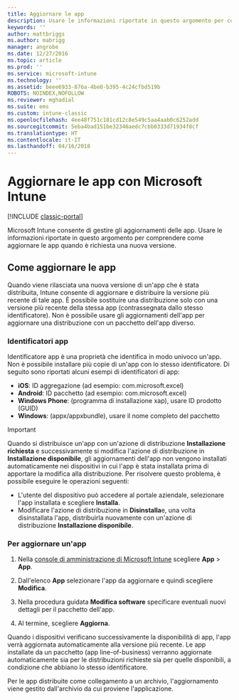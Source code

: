 ```yaml
---
title: Aggiornare le app
description: Usare le informazioni riportate in questo argomento per comprendere come aggiornare le app quando è richiesta una nuova versione.
keywords: ''
author: mattbriggs
ms.author: mabrigg
manager: angrobe
ms.date: 12/27/2016
ms.topic: article
ms.prod: ''
ms.service: microsoft-intune
ms.technology: ''
ms.assetid: beee6933-876a-4be0-b395-4c24cfbd519b
ROBOTS: NOINDEX,NOFOLLOW
ms.reviewer: mghadial
ms.suite: ems
ms.custom: intune-classic
ms.openlocfilehash: 4ee48f751c181cd12c8e549c5aa4aab0c6252add
ms.sourcegitcommit: 5eba4bad151be32346aedc7cbb0333d71934f8cf
ms.translationtype: HT
ms.contentlocale: it-IT
ms.lasthandoff: 04/16/2018
---
```

# <a name="update-apps-using-microsoft-intune"></a>Aggiornare le app con Microsoft Intune

[!INCLUDE [classic-portal](../includes/classic-portal.md)]

Microsoft Intune consente di gestire gli aggiornamenti delle app. Usare le informazioni riportate in questo argomento per comprendere come aggiornare le app quando è richiesta una nuova versione.

## <a name="how-to-update-apps"></a>Come aggiornare le app
Quando viene rilasciata una nuova versione di un'app che è stata distribuita, Intune consente di aggiornare e distribuire la versione più recente di tale app. È possibile sostituire una distribuzione solo con una versione più recente della stessa app (contrassegnata dallo stesso identificatore). Non è possibile usare gli aggiornamenti dell'app per aggiornare una distribuzione con un pacchetto dell'app diverso.

### <a name="app-identifiers"></a>Identificatori app
Identificatore app è una proprietà che identifica in modo univoco un'app. Non è possibile installare più copie di un'app con lo stesso identificatore. Di seguito sono riportati alcuni esempi di identificatori di app:

- **iOS**: ID aggregazione (ad esempio: com.microsoft.excel)
- **Android**: ID pacchetto (ad esempio: com.microsoft.excel)
- **Windows Phone**: (programma di installazione xap), usare ID prodotto (GUID)
- **Windows**: (appx/appxbundle), usare il nome completo del pacchetto



> [!IMPORTANT]
> Quando si distribuisce un'app con un'azione di distribuzione **Installazione richiesta** e successivamente si modifica l'azione di distribuzione in **Installazione disponibile**, gli aggiornamenti dell'app non vengono installati automaticamente nei dispositivi in cui l'app è stata installata prima di apportare la modifica alla distribuzione. Per risolvere questo problema, è possibile eseguire le operazioni seguenti:
>
> -   L'utente del dispositivo può accedere al portale aziendale, selezionare l'app installata e scegliere **Installa**.
> -   Modificare l'azione di distribuzione in **Disinstalla**e, una volta disinstallata l'app, distribuirla nuovamente con un'azione di distribuzione **Installazione disponibile**.

### <a name="to-update-an-app"></a>Per aggiornare un'app

1.  Nella [console di amministrazione di Microsoft Intune](https://manage.microsoft.com) scegliere **App** &gt; **App**.

2.  Dall'elenco **App** selezionare l'app da aggiornare e quindi scegliere **Modifica**.

3.  Nella procedura guidata **Modifica software** specificare eventuali nuovi dettagli per il pacchetto dell'app.

4.  Al termine, scegliere **Aggiorna**.

Quando i dispositivi verificano successivamente la disponibilità di app, l'app verrà aggiornata automaticamente alla versione più recente.
Le app installate da un pacchetto (app line-of-business) verranno aggiornate automaticamente sia per le distribuzioni richieste sia per quelle disponibili, a condizione che abbiano lo stesso identificatore.

Per le app distribuite come collegamento a un archivio, l'aggiornamento viene gestito dall'archivio da cui proviene l'applicazione.
